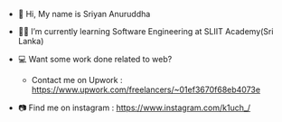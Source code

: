 - 👋 Hi, My name is Sriyan Anuruddha
- 👨‍🎓 I’m currently learning Software Engineering at SLIIT Academy(Sri Lanka)

- 💻 Want some work done related to web?
  - Contact me on Upwork : https://www.upwork.com/freelancers/~01ef3670f68eb4073e

- 📷 Find me on instagram : https://www.instagram.com/k1uch_/

